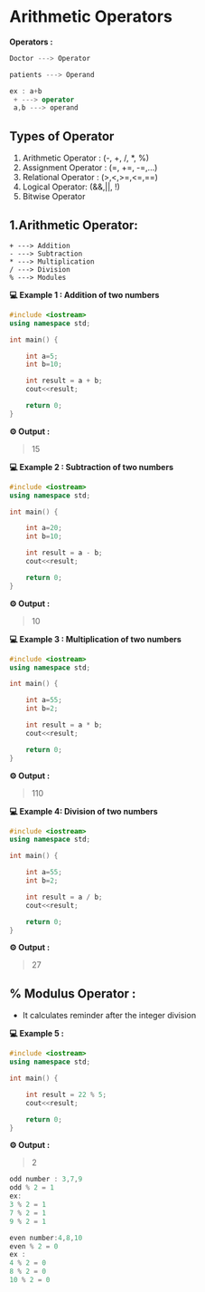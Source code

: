 # Arithmetic Operators

**Operators :**

```cpp
Doctor ---> Operator

patients ---> Operand

ex : a+b
 + ---> operator
 a,b ---> operand
```

## Types of Operator

1. Arithmetic Operator : (-, +, /, \*, %)
2. Assignment Operator : (=, +=, -=,...)
3. Relational Operator : (>,<,>=,<=,==)
4. Logical Operator: (&&,||, !)
5. Bitwise Operator

## 1.Arithmetic Operator:

```
+ ---> Addition
- ---> Subtraction
* ---> Multiplication
/ ---> Division
% ---> Modules
```

**💻 Example 1 : Addition of two numbers**

```cpp
#include <iostream>
using namespace std;

int main() {

    int a=5;
    int b=10;

    int result = a + b;
    cout<<result;

    return 0;
}
```

**⚙️ Output :**

> 15

**💻 Example 2 : Subtraction of two numbers**

```cpp
#include <iostream>
using namespace std;

int main() {

    int a=20;
    int b=10;

    int result = a - b;
    cout<<result;

    return 0;
}
```

**⚙️ Output :**

> 10

**💻 Example 3 : Multiplication of two numbers**

```cpp
#include <iostream>
using namespace std;

int main() {

    int a=55;
    int b=2;

    int result = a * b;
    cout<<result;

    return 0;
}
```

**⚙️ Output :**

> 110

**💻 Example 4: Division of two numbers**

```cpp
#include <iostream>
using namespace std;

int main() {

    int a=55;
    int b=2;

    int result = a / b;
    cout<<result;

    return 0;
}
```

**⚙️ Output :**

> 27

## % Modulus Operator :

- It calculates reminder after the integer division

**💻 Example 5 :**

```cpp
#include <iostream>
using namespace std;

int main() {

    int result = 22 % 5;
    cout<<result;

    return 0;
}
```

**⚙️ Output :**

> 2

```cpp
odd number : 3,7,9
odd % 2 = 1
ex:
3 % 2 = 1
7 % 2 = 1
9 % 2 = 1

even number:4,8,10
even % 2 = 0
ex :
4 % 2 = 0
8 % 2 = 0
10 % 2 = 0
```
